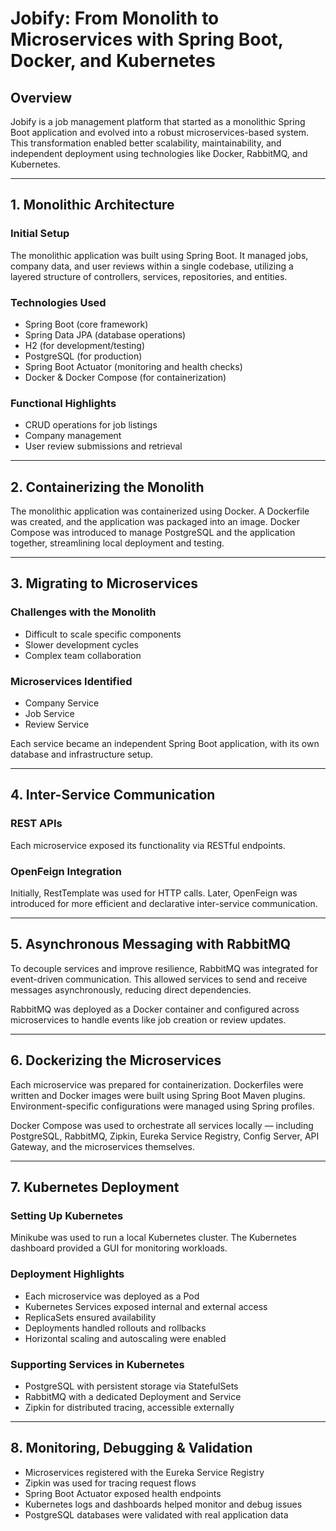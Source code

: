 # **Jobify: From Monolith to Microservices with Spring Boot, Docker, and Kubernetes**

## **Overview**

Jobify is a job management platform that started as a monolithic Spring Boot application and evolved into a robust microservices-based system. This transformation enabled better scalability, maintainability, and independent deployment using technologies like Docker, RabbitMQ, and Kubernetes.

---

## **1. Monolithic Architecture**

### **Initial Setup**

The monolithic application was built using Spring Boot. It managed jobs, company data, and user reviews within a single codebase, utilizing a layered structure of controllers, services, repositories, and entities.

### **Technologies Used**

* Spring Boot (core framework)
* Spring Data JPA (database operations)
* H2 (for development/testing)
* PostgreSQL (for production)
* Spring Boot Actuator (monitoring and health checks)
* Docker & Docker Compose (for containerization)

### **Functional Highlights**

* CRUD operations for job listings
* Company management
* User review submissions and retrieval

---

## **2. Containerizing the Monolith**

The monolithic application was containerized using Docker. A Dockerfile was created, and the application was packaged into an image. Docker Compose was introduced to manage PostgreSQL and the application together, streamlining local deployment and testing.

---

## **3. Migrating to Microservices**

### **Challenges with the Monolith**

* Difficult to scale specific components
* Slower development cycles
* Complex team collaboration

### **Microservices Identified**

* Company Service
* Job Service
* Review Service

Each service became an independent Spring Boot application, with its own database and infrastructure setup.

---

## **4. Inter-Service Communication**

### **REST APIs**

Each microservice exposed its functionality via RESTful endpoints.

### **OpenFeign Integration**

Initially, RestTemplate was used for HTTP calls. Later, OpenFeign was introduced for more efficient and declarative inter-service communication.

---

## **5. Asynchronous Messaging with RabbitMQ**

To decouple services and improve resilience, RabbitMQ was integrated for event-driven communication. This allowed services to send and receive messages asynchronously, reducing direct dependencies.

RabbitMQ was deployed as a Docker container and configured across microservices to handle events like job creation or review updates.

---

## **6. Dockerizing the Microservices**

Each microservice was prepared for containerization. Dockerfiles were written and Docker images were built using Spring Boot Maven plugins. Environment-specific configurations were managed using Spring profiles.

Docker Compose was used to orchestrate all services locally — including PostgreSQL, RabbitMQ, Zipkin, Eureka Service Registry, Config Server, API Gateway, and the microservices themselves.

---

## **7. Kubernetes Deployment**

### **Setting Up Kubernetes**

Minikube was used to run a local Kubernetes cluster. The Kubernetes dashboard provided a GUI for monitoring workloads.

### **Deployment Highlights**

* Each microservice was deployed as a Pod
* Kubernetes Services exposed internal and external access
* ReplicaSets ensured availability
* Deployments handled rollouts and rollbacks
* Horizontal scaling and autoscaling were enabled

### **Supporting Services in Kubernetes**

* PostgreSQL with persistent storage via StatefulSets
* RabbitMQ with a dedicated Deployment and Service
* Zipkin for distributed tracing, accessible externally

---

## **8. Monitoring, Debugging & Validation**

* Microservices registered with the Eureka Service Registry
* Zipkin was used for tracing request flows
* Spring Boot Actuator exposed health endpoints
* Kubernetes logs and dashboards helped monitor and debug issues
* PostgreSQL databases were validated with real application data


